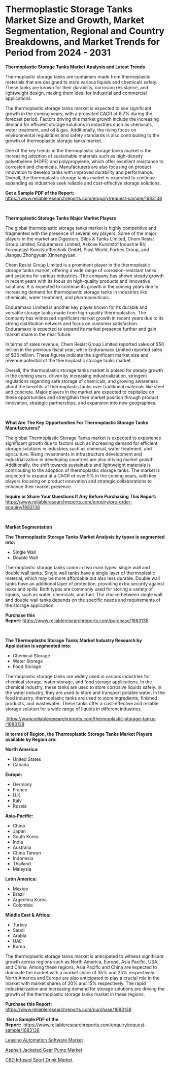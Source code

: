 <p><h1>Thermoplastic Storage Tanks Market Size and Growth, Market Segmentation, Regional and Country Breakdowns, and Market Trends for Period from 2024 -  2031</h1></p><p><strong>Thermoplastic Storage Tanks Market Analysis and Latest Trends</strong></p>
<p><p>Thermoplastic storage tanks are containers made from thermoplastic materials that are designed to store various liquids and chemicals safely. These tanks are known for their durability, corrosion resistance, and lightweight design, making them ideal for industrial and commercial applications.</p><p>The thermoplastic storage tanks market is expected to see significant growth in the coming years, with a projected CAGR of 8.7% during the forecast period. Factors driving this market growth include the increasing demand for efficient storage solutions in industries such as chemicals, water treatment, and oil & gas. Additionally, the rising focus on environmental regulations and safety standards is also contributing to the growth of thermoplastic storage tanks market.</p><p>One of the key trends in the thermoplastic storage tanks market is the increasing adoption of sustainable materials such as high-density polyethylene (HDPE) and polypropylene, which offer excellent resistance to corrosion and chemicals. Manufacturers are also focusing on product innovation to develop tanks with improved durability and performance. Overall, the thermoplastic storage tanks market is expected to continue expanding as industries seek reliable and cost-effective storage solutions.</p></p>
<p><strong>Get a Sample PDF of the Report:&nbsp;</strong> <a href="https://www.reliableresearchreports.com/enquiry/request-sample/1683138">https://www.reliableresearchreports.com/enquiry/request-sample/1683138</a></p>
<p>&nbsp;</p>
<p><strong>Thermoplastic Storage Tanks Major Market Players</strong></p>
<p><p>The global thermoplastic storage tanks market is highly competitive and fragmented with the presence of several key players. Some of the major players in the market are Digestors, Silos & Tanks Limited, Chem Resist Group Limited, Enduramaxx Limited, Askove Kunststof Industrie BV, Formoplast Kunststofftechnik GmbH, Plast World, Forbes Group, and Jiangsu Zhongyuan Xinnengyuan.</p><p>Chem Resist Group Limited is a prominent player in the thermoplastic storage tanks market, offering a wide range of corrosion-resistant tanks and systems for various industries. The company has shown steady growth in recent years with its focus on high-quality products and innovative solutions. It is expected to continue its growth in the coming years due to increasing demand for thermoplastic storage tanks in industries like chemicals, water treatment, and pharmaceuticals.</p><p>Enduramaxx Limited is another key player known for its durable and versatile storage tanks made from high-quality thermoplastics. The company has witnessed significant market growth in recent years due to its strong distribution network and focus on customer satisfaction. Enduramaxx is expected to expand its market presence further and gain market share in the near future.</p><p>In terms of sales revenue, Chem Resist Group Limited reported sales of $50 million in the previous fiscal year, while Enduramaxx Limited reported sales of $35 million. These figures indicate the significant market size and revenue potential of the thermoplastic storage tanks market.</p><p>Overall, the thermoplastic storage tanks market is poised for steady growth in the coming years, driven by increasing industrialization, stringent regulations regarding safe storage of chemicals, and growing awareness about the benefits of thermoplastic tanks over traditional materials like steel and concrete. Major players in the market are expected to capitalize on these opportunities and strengthen their market position through product innovation, strategic partnerships, and expansion into new geographies.</p></p>
<p>&nbsp;</p>
<p><strong>What Are The Key Opportunities For Thermoplastic Storage Tanks Manufacturers?</strong></p>
<p><p>The global Thermoplastic Storage Tanks market is expected to experience significant growth due to factors such as increasing demand for efficient storage solutions in industries such as chemical, water treatment, and agriculture. Rising investments in infrastructure development and industrialization in developing countries are also driving market growth. Additionally, the shift towards sustainable and lightweight materials is contributing to the adoption of thermoplastic storage tanks. The market is projected to expand at a CAGR of over 5% in the coming years, with key players focusing on product innovation and strategic collaborations to enhance their market presence.</p></p>
<p><strong>Inquire or Share Your Questions If Any Before Purchasing This Report:</strong> <a href="https://www.reliableresearchreports.com/enquiry/pre-order-enquiry/1683138">https://www.reliableresearchreports.com/enquiry/pre-order-enquiry/1683138</a></p>
<p>&nbsp;</p>
<p><strong>Market Segmentation</strong></p>
<p><strong>The Thermoplastic Storage Tanks Market Analysis by types is segmented into:</strong></p>
<p><ul><li>Single Wall</li><li>Double Wall</li></ul></p>
<p><p>Thermoplastic storage tanks come in two main types: single wall and double wall tanks. Single wall tanks have a single layer of thermoplastic material, which may be more affordable but also less durable. Double wall tanks have an additional layer of protection, providing extra security against leaks and spills. Both types are commonly used for storing a variety of liquids, such as water, chemicals, and fuel. The choice between single wall and double wall tanks depends on the specific needs and requirements of the storage application.</p></p>
<p><strong>Purchase this Report:&nbsp;</strong><a href="https://www.reliableresearchreports.com/purchase/1683138">https://www.reliableresearchreports.com/purchase/1683138</a></p>
<p>&nbsp;</p>
<p><strong>The Thermoplastic Storage Tanks Market Industry Research by Application is segmented into:</strong></p>
<p><ul><li>Chemical Storage</li><li>Water Storage</li><li>Food Storage</li></ul></p>
<p><p>Thermoplastic storage tanks are widely used in various industries for chemical storage, water storage, and food storage applications. In the chemical industry, these tanks are used to store corrosive liquids safely. In the water industry, they are used to store and transport potable water. In the food industry, thermoplastic tanks are used to store ingredients, finished products, and wastewater. These tanks offer a cost-effective and reliable storage solution for a wide range of liquids in different industries.</p></p>
<p><a href="https://www.reliableresearchreports.com/thermoplastic-storage-tanks-r1683138">&nbsp;https://www.reliableresearchreports.com/thermoplastic-storage-tanks-r1683138</a></p>
<p><strong>In terms of Region, the Thermoplastic Storage Tanks Market Players available by Region are:</strong></p>
<p>
    <p> <strong> North America: </strong>
        <ul>
            <li>United States</li>
            <li>Canada</li>
        </ul>
        </p> 
    <p> <strong> Europe: </strong>
        <ul>
            <li>Germany</li>
            <li>France</li>
            <li>U.K.</li>
            <li>Italy</li>
            <li>Russia</li>
        </ul>
        </p> 
    <p> <strong> Asia-Pacific: </strong>
        <ul>
            <li>China</li>
            <li>Japan</li>
            <li>South Korea</li>
            <li>India</li>
            <li>Australia</li>
            <li>China Taiwan</li>
            <li>Indonesia</li>
            <li>Thailand</li>
            <li>Malaysia</li>
        </ul>
        </p> 
    <p> <strong> Latin America: </strong>
        <ul>
            <li>Mexico</li>
            <li>Brazil</li>
            <li>Argentina Korea</li>
            <li>Colombia</li>
        </ul>
        </p> 
    <p> <strong> Middle East & Africa: </strong>
        <ul>
            <li>Turkey</li>
            <li>Saudi</li>
            <li>Arabia</li>
            <li>UAE</li>
            <li>Korea</li>
        </ul>
    </p>
    </p>
<p><p>The thermoplastic storage tanks market is anticipated to witness significant growth across regions such as North America, Europe, Asia Pacific, USA, and China. Among these regions, Asia Pacific and China are expected to dominate the market with a market share of 35% and 25% respectively. North America and Europe are also anticipated to play a crucial role in the market with market shares of 20% and 15% respectively. The rapid industrialization and increasing demand for storage solutions are driving the growth of the thermoplastic storage tanks market in these regions.</p></p>
<p><strong>Purchase this Report: </strong><a href="https://www.reliableresearchreports.com/purchase/1683138">https://www.reliableresearchreports.com/purchase/1683138</a></p>
<p>&nbsp;<strong>Get a Sample PDF of the Report:&nbsp;&nbsp;</strong><a href="https://www.reliableresearchreports.com/enquiry/request-sample/1683138">https://www.reliableresearchreports.com/enquiry/request-sample/1683138</a></p>
<p><strong></strong></p>
<p><p><a href="https://view.publitas.com/reportprime-1/leasing-automation-software-market-outlook-complete-industry-analysis-2024-to-2031/">Leasing Automation Software Market</a></p><p><a href="https://github.com/erickahgreen002024/Market-Research-Report-List-1/blob/main/asphalt-jacketed-gear-pump-market.md">Asphalt Jacketed Gear Pump Market</a></p><p><a href="https://github.com/victorialyman98067/Market-Research-Report-List-1/blob/main/cbd-infused-sport-drink-market.md">CBD Infused Sport Drink Market</a></p></p>